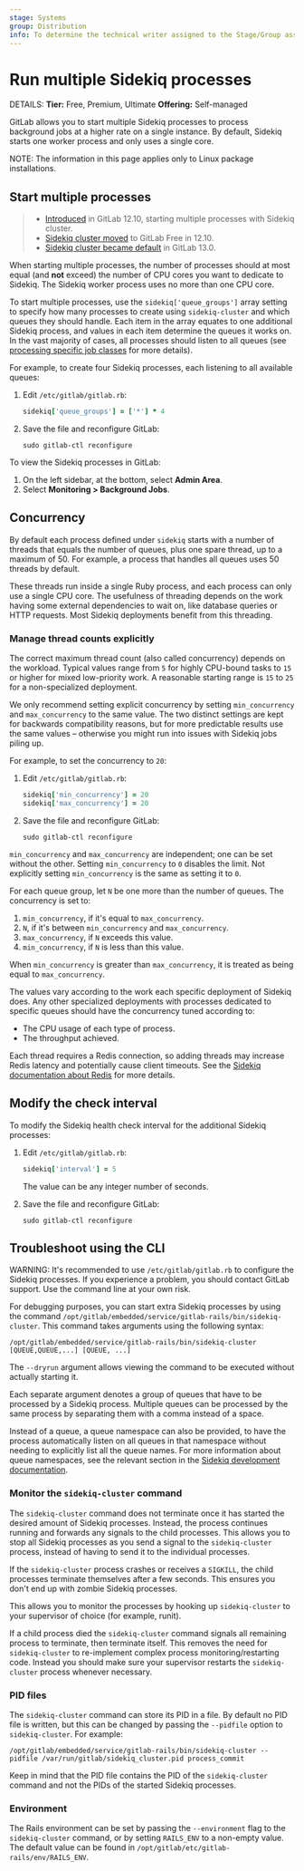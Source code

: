 ```yaml
---
stage: Systems
group: Distribution
info: To determine the technical writer assigned to the Stage/Group associated with this page, see https://handbook.gitlab.com/handbook/product/ux/technical-writing/#assignments
---
```


# Run multiple Sidekiq processes

DETAILS:
**Tier:** Free, Premium, Ultimate
**Offering:** Self-managed

GitLab allows you to start multiple Sidekiq processes to process background jobs
at a higher rate on a single instance. By default, Sidekiq starts one worker
process and only uses a single core.

NOTE:
The information in this page applies only to Linux package installations.

## Start multiple processes

> - [Introduced](https://gitlab.com/gitlab-org/omnibus-gitlab/-/merge_requests/4006) in GitLab 12.10, starting multiple processes with Sidekiq cluster.
> - [Sidekiq cluster moved](https://gitlab.com/groups/gitlab-com/gl-infra/-/epics/181) to GitLab Free in 12.10.
> - [Sidekiq cluster became default](https://gitlab.com/gitlab-org/omnibus-gitlab/-/merge_requests/4140) in GitLab 13.0.

When starting multiple processes, the number of processes should at most equal
(and **not** exceed) the number of CPU cores you want to dedicate to Sidekiq.
The Sidekiq worker process uses no more than one CPU core.

To start multiple processes, use the `sidekiq['queue_groups']` array setting to
specify how many processes to create using `sidekiq-cluster` and which queues
they should handle. Each item in the array equates to one additional Sidekiq
process, and values in each item determine the queues it works on. In the vast
majority of cases, all processes should listen to all queues (see
[processing specific job classes](processing_specific_job_classes.md) for more
details).

For example, to create four Sidekiq processes, each listening
to all available queues:

1. Edit `/etc/gitlab/gitlab.rb`:

   ```ruby
   sidekiq['queue_groups'] = ['*'] * 4
   ```

1. Save the file and reconfigure GitLab:

   ```shell
   sudo gitlab-ctl reconfigure
   ```

To view the Sidekiq processes in GitLab:

1. On the left sidebar, at the bottom, select **Admin Area**.
1. Select **Monitoring > Background Jobs**.

## Concurrency

By default each process defined under `sidekiq` starts with a number of threads
that equals the number of queues, plus one spare thread, up to a maximum of 50.
For example, a process that handles all queues uses 50 threads by default.

These threads run inside a single Ruby process, and each process can only use a
single CPU core. The usefulness of threading depends on the work having some
external dependencies to wait on, like database queries or HTTP requests. Most
Sidekiq deployments benefit from this threading.

### Manage thread counts explicitly

The correct maximum thread count (also called concurrency) depends on the
workload. Typical values range from `5` for highly CPU-bound tasks to `15` or
higher for mixed low-priority work. A reasonable starting range is `15` to `25`
for a non-specialized deployment.

We only recommend setting explicit concurrency by setting `min_concurrency` and
`max_concurrency` to the same value. The two distinct settings are kept for
backwards compatibility reasons, but for more predictable results use the same
values – otherwise you might run into issues with Sidekiq jobs piling up.

For example, to set the concurrency to `20`:

1. Edit `/etc/gitlab/gitlab.rb`:

   ```ruby
   sidekiq['min_concurrency'] = 20
   sidekiq['max_concurrency'] = 20
   ```

1. Save the file and reconfigure GitLab:

   ```shell
   sudo gitlab-ctl reconfigure
   ```

`min_concurrency` and `max_concurrency` are independent; one can be set without
the other. Setting `min_concurrency` to `0` disables the limit. Not explicitly
setting `min_concurrency` is the same as setting it to `0`.

For each queue group, let `N` be one more than the number of queues. The
concurrency is set to:

1. `min_concurrency`, if it's equal to `max_concurrency`.
1. `N`, if it's between `min_concurrency` and `max_concurrency`.
1. `max_concurrency`, if `N` exceeds this value.
1. `min_concurrency`, if `N` is less than this value.

When `min_concurrency` is greater than `max_concurrency`, it is treated as
being equal to `max_concurrency`.

The values vary according to the work each specific deployment of Sidekiq does.
Any other specialized deployments with processes dedicated to specific queues
should have the concurrency tuned according to:

- The CPU usage of each type of process.
- The throughput achieved.

Each thread requires a Redis connection, so adding threads may increase Redis
latency and potentially cause client timeouts. See the [Sidekiq documentation about Redis](https://github.com/mperham/sidekiq/wiki/Using-Redis)
for more details.

## Modify the check interval

To modify the Sidekiq health check interval for the additional Sidekiq
processes:

1. Edit `/etc/gitlab/gitlab.rb`:

   ```ruby
   sidekiq['interval'] = 5
   ```

   The value can be any integer number of seconds.

1. Save the file and reconfigure GitLab:

   ```shell
   sudo gitlab-ctl reconfigure
   ```

## Troubleshoot using the CLI

WARNING:
It's recommended to use `/etc/gitlab/gitlab.rb` to configure the Sidekiq processes.
If you experience a problem, you should contact GitLab support. Use the command
line at your own risk.

For debugging purposes, you can start extra Sidekiq processes by using the command
`/opt/gitlab/embedded/service/gitlab-rails/bin/sidekiq-cluster`. This command
takes arguments using the following syntax:

```shell
/opt/gitlab/embedded/service/gitlab-rails/bin/sidekiq-cluster [QUEUE,QUEUE,...] [QUEUE, ...]
```

The `--dryrun` argument allows viewing the command to be executed without
actually starting it.

Each separate argument denotes a group of queues that have to be processed by a
Sidekiq process. Multiple queues can be processed by the same process by
separating them with a comma instead of a space.

Instead of a queue, a queue namespace can also be provided, to have the process
automatically listen on all queues in that namespace without needing to
explicitly list all the queue names. For more information about queue namespaces,
see the relevant section in the
[Sidekiq development documentation](../../development/sidekiq/index.md#queue-namespaces).

### Monitor the `sidekiq-cluster` command

The `sidekiq-cluster` command does not terminate once it has started the desired
amount of Sidekiq processes. Instead, the process continues running and
forwards any signals to the child processes. This allows you to stop all
Sidekiq processes as you send a signal to the `sidekiq-cluster` process,
instead of having to send it to the individual processes.

If the `sidekiq-cluster` process crashes or receives a `SIGKILL`, the child
processes terminate themselves after a few seconds. This ensures you don't
end up with zombie Sidekiq processes.

This allows you to monitor the processes by hooking up
`sidekiq-cluster` to your supervisor of choice (for example, runit).

If a child process died the `sidekiq-cluster` command signals all remaining
process to terminate, then terminate itself. This removes the need for
`sidekiq-cluster` to re-implement complex process monitoring/restarting code.
Instead you should make sure your supervisor restarts the `sidekiq-cluster`
process whenever necessary.

### PID files

The `sidekiq-cluster` command can store its PID in a file. By default no PID
file is written, but this can be changed by passing the `--pidfile` option to
`sidekiq-cluster`. For example:

```shell
/opt/gitlab/embedded/service/gitlab-rails/bin/sidekiq-cluster --pidfile /var/run/gitlab/sidekiq_cluster.pid process_commit
```

Keep in mind that the PID file contains the PID of the `sidekiq-cluster`
command and not the PIDs of the started Sidekiq processes.

### Environment

The Rails environment can be set by passing the `--environment` flag to the
`sidekiq-cluster` command, or by setting `RAILS_ENV` to a non-empty value. The
default value can be found in `/opt/gitlab/etc/gitlab-rails/env/RAILS_ENV`.
